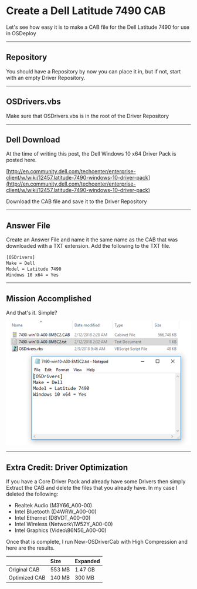 # Create a Dell Latitude 7490 CAB

Let's see how easy it is to make a CAB file for the Dell Latitude 7490 for use in OSDeploy

---

## Repository

You should have a Repository by now you can place it in, but if not, start with an empty Driver Repository.

---

## OSDrivers.vbs

Make sure that OSDrivers.vbs is in the root of the Driver Repository

---

## Dell Download

At the time of writing this post, the Dell Windows 10 x64 Driver Pack is posted here.

[http://en.community.dell.com/techcenter/enterprise-client/w/wiki/12457.latitude-7490-windows-10-driver-pack](http://en.community.dell.com/techcenter/enterprise-client/w/wiki/12457.latitude-7490-windows-10-driver-pack)

Download the CAB file and save it to the Driver Repository

---

## Answer File

Create an Answer File and name it the same name as the CAB that was downloaded with a TXT extension.  Add the following to the TXT file.

```
[OSDrivers]
Make = Dell
Model = Latitude 7490
Windows 10 x64 = Yes
```

---

## Mission Accomplished

And that's it.  Simple?

![](/assets/2018-02-12_2-32-50.png)

---

## Extra Credit: Driver Optimization

If you have a Core Driver Pack and already have some Drivers then simply Extract the CAB and delete the files that you already have.  In my case I deleted the following:

* Realtek Audio \(M3Y66\_A00-00\)
* Intel Bluetooth \(D4WRW\_A00-00\)
* Intel Ethernet \(D8VDT\_A00-00\)
* Intel Wireless \(Network\1W52Y\_A00-00\)
* Intel Graphics \(Video\86N56\_A00-00\)

Once that is complete, I run New-OSDriverCab with High Compression and here are the results.

|  | Size | Expanded |
| :--- | :--- | :--- |
| Original CAB | 553 MB | 1.47 GB |
| Optimized CAB | 140 MB | 300 MB |



